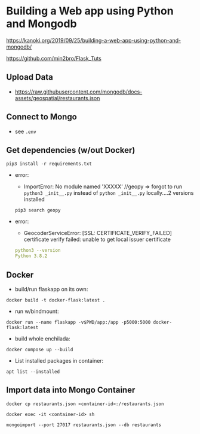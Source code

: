 # Building a Web app using Python and Mongodb

https://kanoki.org/2019/09/25/building-a-web-app-using-python-and-mongodb/

https://github.com/min2bro/Flask_Tuts

## Upload Data

- https://raw.githubusercontent.com/mongodb/docs-assets/geospatial/restaurants.json

## Connect to Mongo

- see `.env`

## Get dependencies (w/out Docker)

`pip3 install -r requirements.txt`

- error:

  - ImportError: No module named 'XXXXX' //geopy => forgot to run `python3 _init__.py` instead of `python _init__.py` locally....2 versions installed

  `pip3 search geopy`

- error:

  - GeocoderServiceError: [SSL: CERTIFICATE_VERIFY_FAILED] certificate verify failed: unable to get local issuer certificate

  ```yaml
  python3 --version
  Python 3.8.2
  ```


## Docker

- build/run flaskapp on its own:

`docker build -t docker-flask:latest .`

- run w/bindmount:

`docker run --name flaskapp -v$PWD/app:/app -p5000:5000 docker-flask:latest`

- build whole enchilada:

`docker compose up --build`

- List installed packages in container:

`apt list --installed` 


## Import data into Mongo Container

`docker cp restaurants.json <container-id>:/restaurants.json`

`docker exec -it <container-id> sh`

`mongoimport --port 27017 restaurants.json --db restaurants`
